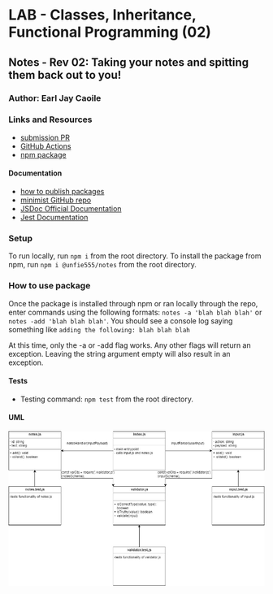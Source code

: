 # LAB - Classes, Inheritance, Functional Programming (02)

## Notes - Rev 02: Taking your notes and spitting them back out to you!

### Author: Earl Jay Caoile

### Links and Resources

- [submission PR](https://github.com/earljay-caoile-401-advanced-javascript/notes/pull/2)
- [GitHub Actions](https://github.com/earljay-caoile-401-advanced-javascript/notes/actions)
- [npm package](https://www.npmjs.com/package/@unfie555/notes)

#### Documentation

- [how to publish packages](https://zellwk.com/blog/publish-to-npm/)
- [minimist GitHub repo](https://github.com/substack/minimist)
- [JSDoc Official Documentation](https://jsdoc.app/about-getting-started.html)
- [Jest Documentation](https://jestjs.io/docs/en/configuration)

### Setup

To run locally, run `npm i` from the root directory.
To install the package from npm, run `npm i @unfie555/notes` from the root directory.

### How to use package

Once the package is installed through npm or ran locally through the repo, enter commands using the following formats: `notes -a 'blah blah blah'` or `notes -add 'blah blah blah'`. You should see a console log saying something like `adding the following: blah blah blah`

At this time, only the -a or -add flag works. Any other flags will return an exception. Leaving the string argument empty will also result in an exception.

#### Tests

- Testing command: `npm test` from the root directory.

#### UML

![UML Image](lab-02-uml.jpg "uml diagram")

